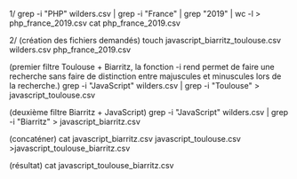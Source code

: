 1/ grep -i "PHP" wilders.csv | grep -i "France" | grep "2019" | wc -l > php_france_2019.csv
cat php_france_2019.csv 

2/ 
(création des fichiers demandés) touch javascript_biarritz_toulouse.csv wilders.csv php_france_2019.csv 

(premier filtre Toulouse + Biarritz, la fonction -i rend permet de faire une recherche sans faire de distinction entre majuscules et minuscules lors de la recherche.) 
grep -i "JavaScript" wilders.csv | grep -i "Toulouse" > javascript_toulouse.csv
   
(deuxième filtre Biarritz + JavaScript) grep -i "JavaScript" wilders.csv | grep -i "Biarritz" > javascript_biarritz.csv  
  
(concaténer) cat javascript_biarritz.csv javascript_toulouse.csv >javascript_toulouse_biarritz.csv 
  
(résultat) cat javascript_toulouse_biarritz.csv 
